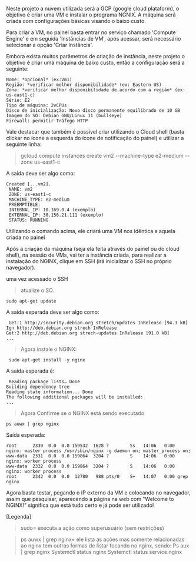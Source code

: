 Neste projeto a nuvem utilizada será a GCP (google cloud plataform), o objetivo é criar uma VM e instalar o programa NGNIX.
  A máquina será criada com configurações básicas visando o baixo custo.
  
   Para criar a VM, no painel basta entrar no serviço chamado 'Compute Engine' e em seguida 'Instâncias de VM', após acessar, será necessário selecionar a opção 'Criar Instância'.
   
   Embora exista muitos parâmetros de criação de instância, neste projeto o objetivo é criar uma máquina de baixo custo, então a configuração será a seguinte:
    
    Nome: *opcional* (ex:Vm1)
    Região: *verificar melhor disponibilidade* (ex: Eastern US)
    Zona: *verificar melhor disponibilidade de acordo com a região* (ex: us-east1-c)
    Série: E2
    Tipo de máquina: 2vCPUs
    Disco de inicialização: Novo disco permanente equilibrado de 10 GB Imagem do SO: Debian GNU/Linux 11 (bullseye)
    Firewall: permitir Tráfego HTTP
 
 Vale destacar que também é possível criar utilizando o Cloud shell (basta clickar no ícone a esquerda do ícone de notificação do painel) e utilizar a seguinte linha:

 > gcloud compute instances create vm2 --machine-type e2-medium --zone us-east1-c

 A saída deve ser algo como:

    Created [...vm2].
     NAME: vm2
     ZONE: us-east1-c
     MACHINE_TYPE: e2-medium
     PREEMPTIBLE:
     INTERNAL_IP: 10.169.0.4 (exemplo)
     EXTERNAL_IP: 30.156.21.111 (exemplo)
     STATUS: RUNNING

 Utilizando o comando acima, ele criará uma VM nos idêntica a aquela criada no painel

   Após a criação da máquina (seja ela feita através do painel ou do cloud shell), na sessão de VMs, vai ter a instância criada, para realizar a instalação do NGINX, clique em SSH (irá inicializar o SSH no próprio navegador).

   uma vez acessado o SSH
      
 >atualize o SO.
     
    sudo apt-get update

 A saída esperada deve ser algo como:

     Get:1 http://security.debian.org stretch/updates InRelease [94.3 kB]
    Ign http://deb.debian.org strech InRelease
    Get:2 http://deb.debian.org strech-updates InRelease [91.0 kB]
    ...

>Agora instale o NGINX:

     sudo apt-get install -y nginx

A saída esperada é:

     Reading package lists… Done
    Building dependency tree
    Reading state information... Done
    The following additional packages will be installed:
    ...

>Agora Confirme se o NGINX está sendo executado

    ps auwx | grep nginx

Saída esperada:

    root      2330  0.0  0.0 159532  1628 ?        Ss   14:06   0:00 nginx: master process /usr/sbin/nginx -g daemon on; master_process on;
    www-data  2331  0.0  0.0 159864  3204 ?        S    14:06   0:00 nginx: worker process
    www-data  2332  0.0  0.0 159864  3204 ?        S    14:06   0:00 nginx: worker process
    root      2342  0.0  0.0  12780   988 pts/0    S+   14:07   0:00 grep nginx

 Agora basta testar, pegando o IP externo da VM e colocando no navegador, assim que pesquisar, aparecendo a página na web com "Welcome to NGINX!" significa que está tudo certo e já pode ser utilizado!

 [Legenda]

>sudo= executa a ação como superusuário (sem restrições)

>ps auwx | grep nginx= ele lista as ações mas somente relacionadas ao nginx
>tem outras formas de listar focando no nginx, sendo:
    Ps aux | grep nginx
    Systemctl status nginx
    Systemctl status service.nginx   